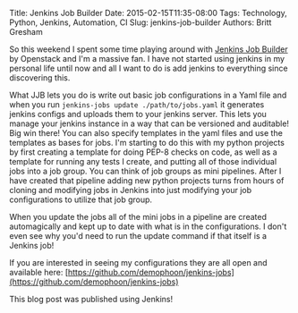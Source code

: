 Title: Jenkins Job Builder
Date: 2015-02-15T11:35-08:00
Tags: Technology, Python, Jenkins, Automation, CI
Slug: jenkins-job-builder
Authors: Britt Gresham

So this weekend I spent some time playing around with [Jenkins Job
Builder](https://github.com/openstack-infra/jenkins-job-builder) by Openstack
and I'm a massive fan. I have not started using jenkins in my personal life
until now and all I want to do is add jenkins to everything since discovering
this.

What JJB lets you do is write out basic job configurations in a Yaml file and
when you run `jenkins-jobs update ./path/to/jobs.yaml` it generates jenkins
configs and uploads them to your jenkins server. This lets you manage your
jenkins instance in a way that can be versioned and auditable! Big win there!
You can also specify templates in the yaml files and use the templates as bases
for jobs. I'm starting to do this with my python projects by first creating a
template for doing PEP-8 checks on code, as well as a template for running any
tests I create, and putting all of those individual jobs into a job group. You
can think of job groups as mini pipelines. After I have created that pipeline
adding new python projects turns from hours of cloning and modifying jobs in
Jenkins into just modifying your job configurations to utilize that job group.

When you update the jobs all of the mini jobs in a pipeline are created
automagically and kept up to date with what is in the configurations. I don't
even see why you'd need to run the update command if that itself is a Jenkins
job!

If you are interested in seeing my configurations they are all open and
available here: [https://github.com/demophoon/jenkins-jobs](https://github.com/demophoon/jenkins-jobs)

This blog post was published using Jenkins!
